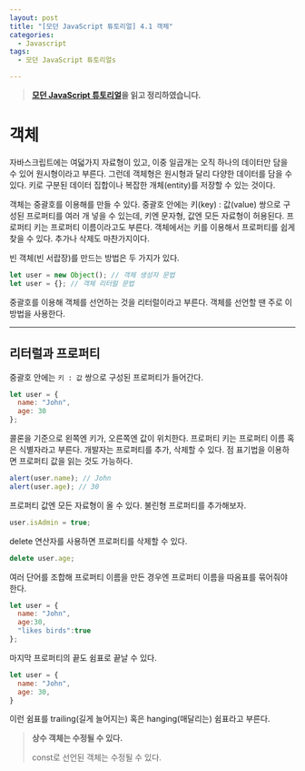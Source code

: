 ```yaml
---
layout: post
title: "[모던 JavaScript 튜토리얼] 4.1 객체"
categories:
  - Javascript
tags:
  - 모던 JavaScript 튜토리얼s

---
```


> **[모던 JavaScript 튜토리얼](https://ko.javascript.info/)을 읽고 정리하였습니다.**

# 객체

자바스크립트에는 여덟가지 자료형이 있고, 이중 일곱개는 오직 하나의 데이터만 담을 수 있어 원시형이라고 부른다. 그런데 객체형은 원시형과 달리 다양한 데이터를 담을 수 있다. 키로 구분된 데이터 집합이나 복잡한 개체(entity)를 저장할 수 있는 것이다.

객체는 중괄호를 이용해를 만들 수 있다. 중괄호 안에는 키(key) : 값(value) 쌍으로 구성된 프로퍼티를 여러 개 넣을 수 있는데, 키엔 문자형, 값엔 모든 자료형이 허용된다. 프로퍼티 키는 프로퍼티 이름이라고도 부른다. 객체에서는 키를 이용해서 프로퍼티를 쉽게 찾을 수 있다. 추가나 삭제도 마찬가지이다.

빈 객체(빈 서랍장)를 만드는 방법은 두 가지가 있다.

```javascript
let user = new Object(); // 객체 생성자 문법
let user = {}; // 객체 리터럴 문법
```

중괄호를 이용해 객체를 선언하는 것을 리터럴이라고 부른다. 객체를 선언할 땐 주로 이 방법을 사용한다.

___

## 리터럴과 프로퍼티

중괄호 안에는 `키 : 값` 쌍으로 구성된 프로퍼티가 들어간다.

```javascript
let user = { 
  name: "John", 
  age: 30
};
```

콜론을 기준으로 왼쪽엔 키가, 오른쪽엔 값이 위치한다. 프로퍼티 키는 프로퍼티 이름 혹은 식별자라고 부른다. 개발자는 프로퍼티를 추가, 삭제할 수 있다. 점 표기법을 이용하면 프로퍼티 값을 읽는 것도 가능하다.

```javascript
alert(user.name); // John
alert(user.age); // 30
```

프로퍼티 값엔 모든 자료형이 올 수 있다. 불린형 프로퍼티를 추가해보자.

```javascript
user.isAdmin = true;
```

delete 연산자를 사용하면 프로퍼티를 삭제할 수 있다.

```javascript
delete user.age;
```

여러 단어를 조합해 프로퍼티 이름을 만든 경우엔 프로퍼티 이름을 따옴표를 묶어줘야 한다.

```javascript
let user = {
  name: "John",
  age:30,
  "likes birds":true
};
```

마지막 프로퍼티의 끝도 쉼표로 끝날 수 있다.

```javascript
let user = {
  name: "John",
  age: 30,
}
```

이런 쉼표를 trailing(길게 늘어지는) 혹은 hanging(매달리는) 쉼표라고 부른다. 

> **상수 객체는 수정될 수 있다.** 
>
> const로 선언된 객체는 수정될 수 있다.